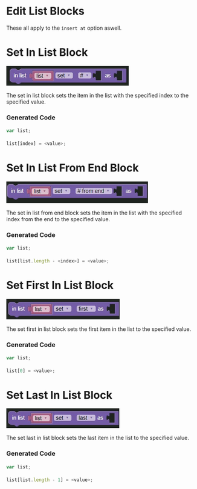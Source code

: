# Edit List Blocks

These all apply to the `insert at` option aswell.

# Set In List Block

![Set In List](../../images/list/set_list_index.jpg)

The set in list block sets the item in the list with the specified index to the specified value.

### Generated Code

```js
var list;

list[index] = <value>;

```

# Set In List From End Block

![Set In List From End](../../images/list/set_list_index_from_end.jpg)

The set in list from end block sets the item in the list with the specified index from the end to the specified value.

### Generated Code


```js
var list;

list[list.length - <index>] = <value>;
```

# Set First In List Block

![Set First In List](../../images/list/set_first_item.jpg)

The set first in list block sets the first item in the list to the specified value.

### Generated Code


```js
var list;

list[0] = <value>;
```

# Set Last In List Block

![Set Last In List](../../images/list/set_last_item.jpg)

The set last in list block sets the last item in the list to the specified value.

### Generated Code


```js
var list;

list[list.length - 1] = <value>;
```



